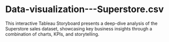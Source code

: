 # Data-visualization---Superstore.csv
This interactive Tableau Storyboard presents a deep-dive analysis of the Superstore sales dataset, showcasing key business insights through a combination of charts, KPIs, and storytelling.

